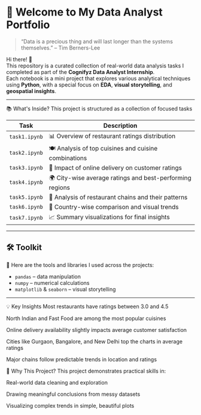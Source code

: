 # 🚀 Welcome to My Data Analyst Portfolio 

> “Data is a precious thing and will last longer than the systems themselves.” – Tim Berners-Lee

Hi there! 👋  
This repository is a curated collection of real-world data analysis tasks I completed as part of the **Cognifyz Data Analyst Internship**.  
Each notebook is a mini project that explores various analytical techniques using **Python**, with a special focus on **EDA**, **visual storytelling**, and **geospatial insights**.

---
📚 What's Inside?
This project is structured as a collection of focused tasks

| Task          | Description                                              |
| ------------- | -------------------------------------------------------- |
| `task1.ipynb` | 📊 Overview of restaurant ratings distribution           |
| `task2.ipynb` | 🍽️ Analysis of top cuisines and cuisine combinations    |
| `task3.ipynb` | 🚚 Impact of online delivery on customer ratings         |
| `task4.ipynb` | 🌍 City-wise average ratings and best-performing regions |
| `task5.ipynb` | 🏬 Analysis of restaurant chains and their patterns      |
| `task6.ipynb` | 📌 Country-wise comparison and visual trends             |
| `task7.ipynb` | 📈 Summary visualizations for final insights             |

---

## 🛠️ Toolkit

🧰 Here are the tools and libraries I used across the projects:

- `pandas` – data manipulation  
- `numpy` – numerical calculations  
- `matplotlib` & `seaborn` – visual storytelling  

---

💡 Key Insights
Most restaurants have ratings between 3.0 and 4.5

North Indian and Fast Food are among the most popular cuisines

Online delivery availability slightly impacts average customer satisfaction

Cities like Gurgaon, Bangalore, and New Delhi top the charts in average ratings

Major chains follow predictable trends in location and ratings


📎 Why This Project?
This project demonstrates practical skills in:

Real-world data cleaning and exploration

Drawing meaningful conclusions from messy datasets

Visualizing complex trends in simple, beautiful plots

